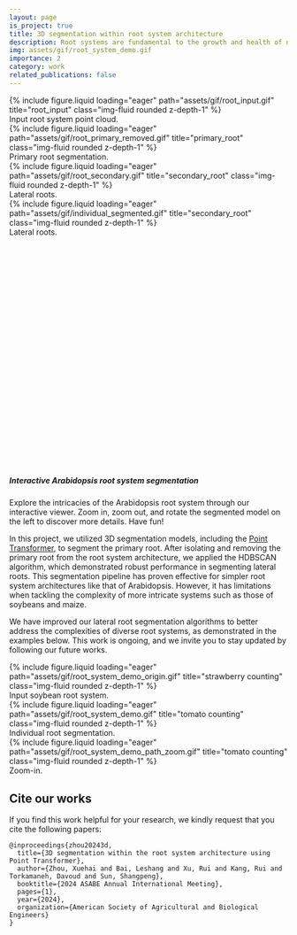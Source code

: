 ```yaml
---
layout: page
is_project: true
title: 3D segmentation within root system architecture
description: Root systems are fundamental to the growth and health of nearly all plant species. Phenotyping these systems has been a long-lasting bottleneck in plant breeding due to their complex nature and the indispensable morphological information they contain. This project seeks to advance the precision of root system analysis by segmenting the primary root and all first-order lateral roots. Through this approach, we aim to achieve more accurate measurements of their essential traits, including root length, angles, diameters, and surface areas, thereby improving the efficiency and effectiveness of breeding programs.
img: assets/gif/root_system_demo.gif
importance: 2
category: work
related_publications: false
---
```


<div class="row">
    <div class="col-sm mt-3 mt-md-0">
        {% include figure.liquid loading="eager" path="assets/gif/root_input.gif" title="root_input" class="img-fluid rounded z-depth-1" %}
        <div class="caption">
            Input root system point cloud.
        </div>
    </div>
    <div class="col-sm mt-3 mt-md-0">
        {% include figure.liquid loading="eager" path="assets/gif/root_primary_removed.gif" title="primary_root" class="img-fluid rounded z-depth-1" %}
        <div class="caption">
            Primary root segmentation.
        </div>
    </div>
    <div class="col-sm mt-3 mt-md-0">
        {% include figure.liquid loading="eager" path="assets/gif/root_secondary.gif" title="secondary_root" class="img-fluid rounded z-depth-1" %}
        <div class="caption">
            Lateral roots.
        </div>
    </div>
    <div class="col-sm mt-3 mt-md-0">
        {% include figure.liquid loading="eager" path="assets/gif/individual_segmented.gif" title="secondary_root" class="img-fluid rounded z-depth-1" %}
        <div class="caption">
            Lateral roots.
        </div>
    </div>
</div>


<!-- Include three.js and PLYLoader via CDN -->
<script src="https://cdnjs.cloudflare.com/ajax/libs/three.js/r128/three.min.js"></script>
<script src="https://cdn.jsdelivr.net/npm/three@0.128.0/examples/js/loaders/PLYLoader.js"></script>
<script src="https://cdn.jsdelivr.net/npm/three@0.128.0/examples/js/controls/OrbitControls.js"></script>

<div class="row mt-4">
    <!-- Left Column: 3D Viewer (1/2 of the row) -->
    <div class="col-md-5">
        <!-- Container for the 3D Viewer -->
        <div id="threejs-container" style="width: 100%; height: 400px; margin-bottom: 2rem;"></div>
    </div>
    <!-- Right Column: Description Text (1/2 of the row) -->
    <div class="col-md-7">
        <h5>Interactive Arabidopsis root system segmentation</h5>
        <p>
            Explore the intricacies of the Arabidopsis root system through our interactive viewer. Zoom in, zoom out, and rotate the segmented model on the left to discover more details. Have fun!
        </p>
        <p>
            In this project, we utilized 3D segmentation models, including the <a href="https://github.com/Pointcept/Pointcept">Point Transformer</a>, to segment the primary root. After isolating and removing the primary root from the root system architecture, we applied the HDBSCAN algorithm, which demonstrated robust performance in segmenting lateral roots. This segmentation pipeline has proven effective for simpler root system architectures like that of Arabidopsis. However, it has limitations when tackling the complexity of more intricate systems such as those of soybeans and maize.
        </p>
        <p>
            We have improved our lateral root segmentation algorithms to better address the complexities of diverse root systems, as demonstrated in the examples below. This work is ongoing, and we invite you to stay updated by following our future works.
        </p>
    </div>
</div>

<!-- JavaScript to Initialize Three.js and Load PLY File -->
<script>
document.addEventListener("DOMContentLoaded", function() {
    const scene = new THREE.Scene();
    scene.background = new THREE.Color(0xffffff);

    const container = document.getElementById('threejs-container');
    const width = container.clientWidth;
    const height = container.clientHeight;

    const camera = new THREE.PerspectiveCamera(75, width / height, 0.1, 1000);
    camera.position.set(0, -1.5, 0);

    const renderer = new THREE.WebGLRenderer({ antialias: true });
    renderer.setSize(width, height);
    container.appendChild(renderer.domElement);

    const controls = new THREE.OrbitControls(camera, renderer.domElement);
    controls.enableDamping = true;
    controls.dampingFactor = 0.05;

    const ambientLight = new THREE.AmbientLight(0x404040, 2);
    scene.add(ambientLight);

    const directionalLight = new THREE.DirectionalLight(0xffffff, 1);
    directionalLight.position.set(0, 1, 1).normalize();
    scene.add(directionalLight);

    const loader = new THREE.PLYLoader();
    loader.load(
        '{{ "/assets/ply/arabidopsis_root_demo.ply" | relative_url }}',
        function (geometry) {
            geometry.computeVertexNormals();
            geometry.center();

            const material = new THREE.PointsMaterial({
                size: 0.001,
                color: 0xffffff,
                vertexColors: THREE.VertexColors, // Enable vertex colors
                transparent: true,
                opacity: 0.8
            });

            const points = new THREE.Points(geometry, material);
            scene.add(points);
        },
        function (xhr) {
            console.log((xhr.loaded / xhr.total * 100) + '% loaded');
        },
        function (error) {
            console.error('An error happened while loading the PLY file:', error);
        }
    );

    window.addEventListener('resize', function() {
        const newWidth = container.clientWidth;
        const newHeight = container.clientHeight;

        renderer.setSize(newWidth, newHeight);
        camera.aspect = newWidth / newHeight;
        camera.updateProjectionMatrix();
    });

    function animate() {
        requestAnimationFrame(animate);
        controls.update();
        renderer.render(scene, camera);
    }

    animate();
});
</script>

<div class="row">
    <div class="col-sm mt-3 mt-md-0">
        {% include figure.liquid loading="eager" path="assets/gif/root_system_demo_origin.gif" title="strawberry counting" class="img-fluid rounded z-depth-1" %}
        <div class="caption">
            Input soybean root system.
        </div>
    </div>
    <div class="col-sm mt-3 mt-md-0">
        {% include figure.liquid loading="eager" path="assets/gif/root_system_demo.gif" title="tomato counting" class="img-fluid rounded z-depth-1" %}
        <div class="caption">
            Individual root segmentation.
        </div>
    </div>
    <div class="col-sm mt-3 mt-md-0">
        {% include figure.liquid loading="eager" path="assets/gif/root_system_demo_path_zoom.gif" title="tomato counting" class="img-fluid rounded z-depth-1" %}
        <div class="caption">
            Zoom-in.
        </div>
    </div>
</div>

## Cite our works
If you find this work helpful for your research, we kindly request that you cite the following papers:

```
@inproceedings{zhou20243d,
  title={3D segmentation within the root system architecture using Point Transformer},
  author={Zhou, Xuehai and Bai, Leshang and Xu, Rui and Kang, Rui and Torkamaneh, Davoud and Sun, Shangpeng},
  booktitle={2024 ASABE Annual International Meeting},
  pages={1},
  year={2024},
  organization={American Society of Agricultural and Biological Engineers}
}
```
